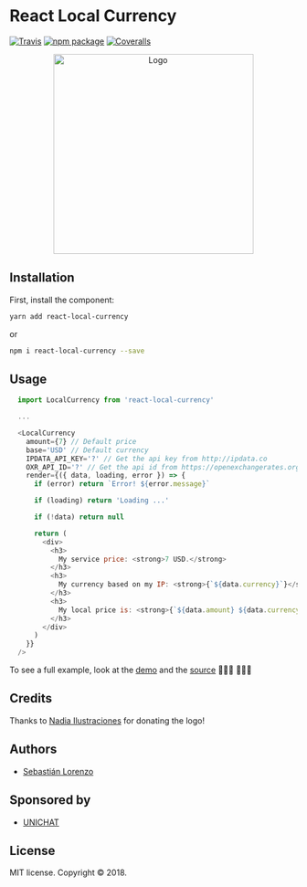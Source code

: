 
# React Local Currency

[![Travis][build-badge]][build] [![npm package][npm-badge]][npm] [![Coveralls][codecov-badge]][codecov]

<p align="center">
  <img width="350" height="350" src="https://github.com/unichat-io/react-local-currency/blob/master/media/react-local-currency.png?raw=true" alt="Logo"/>
</p>


## Installation

First, install the component:

```bash
yarn add react-local-currency
```
or
```bash
npm i react-local-currency --save
```

## Usage

```js
  import LocalCurrency from 'react-local-currency'

  ...

  <LocalCurrency
    amount={7} // Default price
    base='USD' // Default currency
    IPDATA_API_KEY='?' // Get the api key from http://ipdata.co
    OXR_API_ID='?' // Get the api id from https://openexchangerates.org
    render={({ data, loading, error }) => {
      if (error) return `Error! ${error.message}`

      if (loading) return 'Loading ...'

      if (!data) return null

      return (
        <div>
          <h3>
            My service price: <strong>7 USD.</strong>
          </h3>
          <h3>
            My currency based on my IP: <strong>{`${data.currency}`}</strong>
          </h3>
          <h3>
            My local price is: <strong>{`${data.amount} ${data.currency}`}</strong>
          </h3>
        </div>
      )
    }}
  />
```

To see a full example, look at the [demo](https://react-local-currency.unichat.io) and the [source](https://github.com/unichat-io/react-local-currency/tree/master/demo/src) 👩🏻‍💻 👨🏻‍💻

## Credits

Thanks to [Nadia Ilustraciones](http://nadiailustraciones.com) for donating the logo!

## Authors

- [Sebastián Lorenzo](https://github.com/slorenzo)

## Sponsored by

- [UNICHAT](https://unichat.io)

## License

MIT license. Copyright © 2018.

[build-badge]: https://travis-ci.org/unichat-io/react-local-currency.svg?branch=master
[build]: https://travis-ci.org/unichat-io/react-local-currency

[npm-badge]: https://img.shields.io/npm/v/react-local-currency.svg
[npm]: https://www.npmjs.org/package/react-local-currency

[codecov-badge]: https://codecov.io/gh/unichat-io/react-local-currency/branch/master/graph/badge.svg
[codecov]: https://codecov.io/gh/unichat-io/react-local-currency
